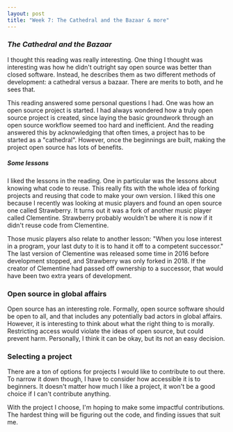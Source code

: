 ```yaml
---
layout: post
title: "Week 7: The Cathedral and the Bazaar & more"
---
```


### *The Cathedral and the Bazaar*

I thought this reading was really interesting. One thing I thought was interesting was how he didn't outright say open source was better than closed software. Instead, he describes them as two different methods of development: a cathedral versus a bazaar.<!--more--> There are merits to both, and he sees that.

This reading answered some personal questions I had. One was how an open source project is started. I had always wondered how a truly open source project is created, since laying the basic groundwork through an open source workflow seemed too hard and inefficient. And the reading answered this by acknowledging that often times, a project has to be started as a "cathedral". However, once the beginnings are built, making the project open source has lots of benefits.

##### Some lessons

I liked the lessons in the reading. One in particular was the lessons about knowing what code to reuse. This really fits with the whole idea of forking projects and reusing that code to make your own version. I liked this one because I recently was looking at music players and found an open source one called Strawberry. It turns out it was a fork of another music player called Clementine. Strawberry probably wouldn't be where it is now if it didn't reuse code from Clementine.

Those music players also relate to another lesson: "When you lose interest in a program, your last duty to it is to hand it off to a competent successor." The last version of Clementine was released some time in 2016 before development stopped, and Strawberry was only forked in 2018. If the creator of Clementine had passed off ownership to a successor, that would have been two extra years of development.

### Open source in global affairs

Open source has an interesting role. Formally, open source software should be open to all, and that includes any potentially bad actors in global affairs. However, it is interesting to think about what the right thing to is morally. Restricting access would violate the ideas of open source, but could prevent harm. Personally, I think it can be okay, but its not an easy decision.

### Selecting a project

There are a ton of options for projects I would like to contribute to out there. To narrow it down though, I have to consider how accessible it is to beginners. It doesn't matter how much I like a project, it won't be a good choice if I can't contribute anything.

With the project I choose, I'm hoping to make some impactful contributions. The hardest thing will be figuring out the code, and finding issues that suit me.